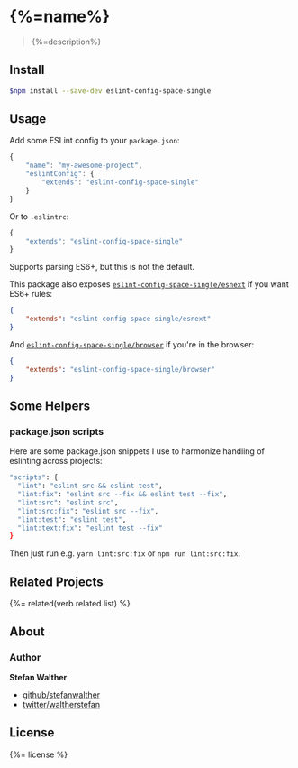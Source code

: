 # {%=name%}

> {%=description%}


## Install

```sh
$npm install --save-dev eslint-config-space-single
```

## Usage

Add some ESLint config to your `package.json`:

```js
{
	"name": "my-awesome-project",
	"eslintConfig": {
		"extends": "eslint-config-space-single"
	}
}
```

Or to `.eslintrc`:

```js
{
	"extends": "eslint-config-space-single"
}
```

Supports parsing ES6+, but this is not the default.

This package also exposes [`eslint-config-space-single/esnext`](esnext.js) if you want ES6+ rules:

```json
{
	"extends": "eslint-config-space-single/esnext"
}
```

And [`eslint-config-space-single/browser`](browser.js) if you're in the browser:

```json
{
	"extends": "eslint-config-space-single/browser"
}
```

## Some Helpers

### package.json scripts

Here are some package.json snippets I use to harmonize handling of eslinting across projects:

```sh
"scripts": {
  "lint": "eslint src && eslint test",
  "lint:fix": "eslint src --fix && eslint test --fix",
  "lint:src": "eslint src",
  "lint:src:fix": "eslint src --fix",
  "lint:test": "eslint test",
  "lint:text:fix": "eslint test --fix"
}
```

Then just run e.g. `yarn lint:src:fix` or `npm run lint:src:fix`.

## Related Projects

{%= related(verb.related.list) %}

## About

### Author

**Stefan Walther**

* [github/stefanwalther](https://github.com/stefanwalther)
* [twitter/waltherstefan](http://twitter.com/waltherstefan)

## License
{%= license %}
